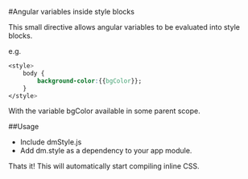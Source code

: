 #Angular variables inside style blocks

This small directive allows angular variables to be evaluated into style blocks.

e.g.

```css
<style>
	body {
		background-color:{{bgColor}};
	}
</style>
```

With the variable bgColor available in some parent scope.

##Usage
- Include dmStyle.js
- Add dm.style as a dependency to your app module.

Thats it! This will automatically start compiling inline CSS.
